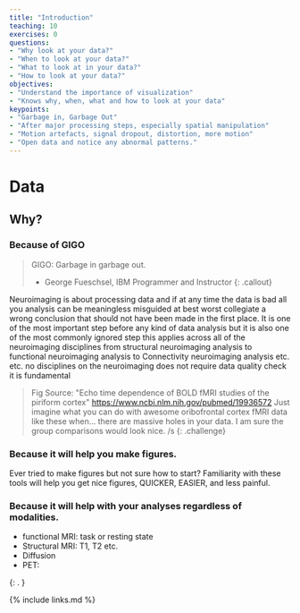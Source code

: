 ```yaml
---
title: "Introduction"
teaching: 10
exercises: 0
questions:
- "Why look at your data?"
- "When to look at your data?"
- "What to look at in your data?"
- "How to look at your data?"
objectives:
- "Understand the importance of visualization"
- "Knows why, when, what and how to look at your data"
keypoints:
- "Garbage in, Garbage Out"
- "After major processing steps, especially spatial manipulation"
- "Motion artefacts, signal dropout, distortion, more motion" 
- "Open data and notice any abnormal patterns."
---
```


# Data 


## Why? 

### Because of GIGO
> GIGO: Garbage in garbage out. 
> - George Fueschsel, IBM Programmer and Instructor
{: .callout}

Neuroimaging is about processing data and if at any time the data is bad all you analysis can be meaningless misguided at best worst collegiate a wrong conclusion that should not have been made in the first place. It is one of the most important step before any kind of data analysis but it is also one of the most commonly ignored step this applies across all of the neuroimaging disciplines from structural neuroimaging analysis to functional neuroimaging analysis to Connectivity neuroimaging analysis etc. etc. no disciplines on the neuroimaging does not require data quality check it is fundamental

> Fig 
> Source: "Echo time dependence of BOLD fMRI studies of the piriform cortex" https://www.ncbi.nlm.nih.gov/pubmed/19936572
> Just imagine what you can do with awesome oribofrontal cortex fMRI data like these when... there are massive holes in your data. I am sure the group comparisons would look nice.  /s
{: .challenge}

### Because it will help you make figures.

Ever tried to make figures but not sure how to start? Familiarity with these tools will help you get nice figures, QUICKER, EASIER, and less painful.
 
### Because it will help with your analyses regardless of modalities. 

* functional MRI: task or resting state 
* Structural MRI: T1, T2 etc.
* Diffusion
* PET: 
  

{: . } 

{% include links.md %}

